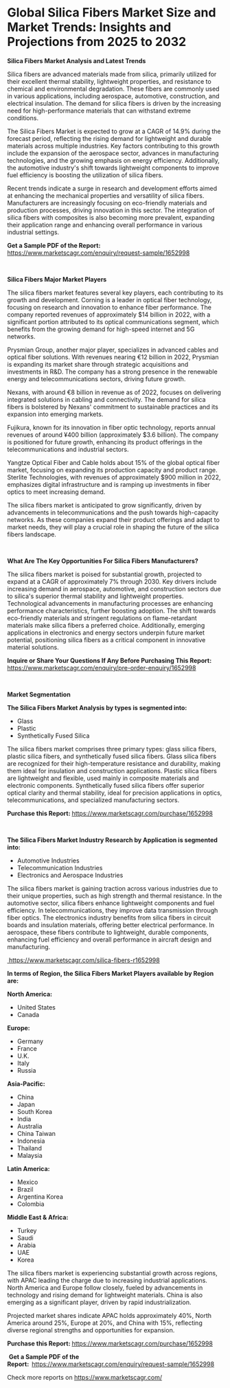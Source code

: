 <p><h1>Global Silica Fibers Market Size and Market Trends: Insights and Projections from 2025 to 2032</h1></p><p><strong>Silica Fibers Market Analysis and Latest Trends</strong></p>
<p><p>Silica fibers are advanced materials made from silica, primarily utilized for their excellent thermal stability, lightweight properties, and resistance to chemical and environmental degradation. These fibers are commonly used in various applications, including aerospace, automotive, construction, and electrical insulation. The demand for silica fibers is driven by the increasing need for high-performance materials that can withstand extreme conditions.</p><p>The Silica Fibers Market is expected to grow at a CAGR of 14.9% during the forecast period, reflecting the rising demand for lightweight and durable materials across multiple industries. Key factors contributing to this growth include the expansion of the aerospace sector, advances in manufacturing technologies, and the growing emphasis on energy efficiency. Additionally, the automotive industry's shift towards lightweight components to improve fuel efficiency is boosting the utilization of silica fibers.</p><p>Recent trends indicate a surge in research and development efforts aimed at enhancing the mechanical properties and versatility of silica fibers. Manufacturers are increasingly focusing on eco-friendly materials and production processes, driving innovation in this sector. The integration of silica fibers with composites is also becoming more prevalent, expanding their application range and enhancing overall performance in various industrial settings.</p></p>
<p><strong>Get a Sample PDF of the Report:&nbsp;</strong> <a href="https://www.marketscagr.com/enquiry/request-sample/1652998?utm_campaign=2480&utm_medium=2&utm_source=Github&utm_content=ia&utm_term=05032025&utm_id=silica-fibers">https://www.marketscagr.com/enquiry/request-sample/1652998</a></p>
<p>&nbsp;</p>
<p><strong>Silica Fibers Major Market Players</strong></p>
<p><p>The silica fibers market features several key players, each contributing to its growth and development. Corning is a leader in optical fiber technology, focusing on research and innovation to enhance fiber performance. The company reported revenues of approximately $14 billion in 2022, with a significant portion attributed to its optical communications segment, which benefits from the growing demand for high-speed internet and 5G networks.</p><p>Prysmian Group, another major player, specializes in advanced cables and optical fiber solutions. With revenues nearing €12 billion in 2022, Prysmian is expanding its market share through strategic acquisitions and investments in R&D. The company has a strong presence in the renewable energy and telecommunications sectors, driving future growth.</p><p>Nexans, with around €8 billion in revenue as of 2022, focuses on delivering integrated solutions in cabling and connectivity. The demand for silica fibers is bolstered by Nexans' commitment to sustainable practices and its expansion into emerging markets.</p><p>Fujikura, known for its innovation in fiber optic technology, reports annual revenues of around ¥400 billion (approximately $3.6 billion). The company is positioned for future growth, enhancing its product offerings in the telecommunications and industrial sectors.</p><p>Yangtze Optical Fiber and Cable holds about 15% of the global optical fiber market, focusing on expanding its production capacity and product range. Sterlite Technologies, with revenues of approximately $900 million in 2022, emphasizes digital infrastructure and is ramping up investments in fiber optics to meet increasing demand.</p><p>The silica fibers market is anticipated to grow significantly, driven by advancements in telecommunications and the push towards high-capacity networks. As these companies expand their product offerings and adapt to market needs, they will play a crucial role in shaping the future of the silica fibers landscape.</p></p>
<p>&nbsp;</p>
<p><strong>What Are The Key Opportunities For Silica Fibers Manufacturers?</strong></p>
<p><p>The silica fibers market is poised for substantial growth, projected to expand at a CAGR of approximately 7% through 2030. Key drivers include increasing demand in aerospace, automotive, and construction sectors due to silica's superior thermal stability and lightweight properties. Technological advancements in manufacturing processes are enhancing performance characteristics, further boosting adoption. The shift towards eco-friendly materials and stringent regulations on flame-retardant materials make silica fibers a preferred choice. Additionally, emerging applications in electronics and energy sectors underpin future market potential, positioning silica fibers as a critical component in innovative material solutions.</p></p>
<p><strong>Inquire or Share Your Questions If Any Before Purchasing This Report:</strong> <a href="https://www.marketscagr.com/enquiry/pre-order-enquiry/1652998?utm_campaign=2480&utm_medium=2&utm_source=Github&utm_content=ia&utm_term=05032025&utm_id=silica-fibers">https://www.marketscagr.com/enquiry/pre-order-enquiry/1652998</a></p>
<p>&nbsp;</p>
<p><strong>Market Segmentation</strong></p>
<p><strong>The Silica Fibers Market Analysis by types is segmented into:</strong></p>
<p><ul><li>Glass</li><li>Plastic</li><li>Synthetically Fused Silica</li></ul></p>
<p><p>The silica fibers market comprises three primary types: glass silica fibers, plastic silica fibers, and synthetically fused silica fibers. Glass silica fibers are recognized for their high-temperature resistance and durability, making them ideal for insulation and construction applications. Plastic silica fibers are lightweight and flexible, used mainly in composite materials and electronic components. Synthetically fused silica fibers offer superior optical clarity and thermal stability, ideal for precision applications in optics, telecommunications, and specialized manufacturing sectors.</p></p>
<p><strong>Purchase this Report:&nbsp;</strong><a href="https://www.marketscagr.com/purchase/1652998?utm_campaign=2480&utm_medium=2&utm_source=Github&utm_content=ia&utm_term=05032025&utm_id=silica-fibers">https://www.marketscagr.com/purchase/1652998</a></p>
<p>&nbsp;</p>
<p><strong>The Silica Fibers Market Industry Research by Application is segmented into:</strong></p>
<p><ul><li>Automotive Industries</li><li>Telecommunication Industries</li><li>Electronics and Aerospace Industries</li></ul></p>
<p><p>The silica fibers market is gaining traction across various industries due to their unique properties, such as high strength and thermal resistance. In the automotive sector, silica fibers enhance lightweight components and fuel efficiency. In telecommunications, they improve data transmission through fiber optics. The electronics industry benefits from silica fibers in circuit boards and insulation materials, offering better electrical performance. In aerospace, these fibers contribute to lightweight, durable components, enhancing fuel efficiency and overall performance in aircraft design and manufacturing.</p></p>
<p><a href="https://www.marketscagr.com/silica-fibers-r1652998?utm_campaign=2480&utm_medium=2&utm_source=Github&utm_content=ia&utm_term=05032025&utm_id=silica-fibers">&nbsp;https://www.marketscagr.com/silica-fibers-r1652998</a></p>
<p><strong>In terms of Region, the Silica Fibers Market Players available by Region are:</strong></p>
<p>
    <p> <strong> North America: </strong>
        <ul>
            <li>United States</li>
            <li>Canada</li>
        </ul>
        </p> 
    <p> <strong> Europe: </strong>
        <ul>
            <li>Germany</li>
            <li>France</li>
            <li>U.K.</li>
            <li>Italy</li>
            <li>Russia</li>
        </ul>
        </p> 
    <p> <strong> Asia-Pacific: </strong>
        <ul>
            <li>China</li>
            <li>Japan</li>
            <li>South Korea</li>
            <li>India</li>
            <li>Australia</li>
            <li>China Taiwan</li>
            <li>Indonesia</li>
            <li>Thailand</li>
            <li>Malaysia</li>
        </ul>
        </p> 
    <p> <strong> Latin America: </strong>
        <ul>
            <li>Mexico</li>
            <li>Brazil</li>
            <li>Argentina Korea</li>
            <li>Colombia</li>
        </ul>
        </p> 
    <p> <strong> Middle East & Africa: </strong>
        <ul>
            <li>Turkey</li>
            <li>Saudi</li>
            <li>Arabia</li>
            <li>UAE</li>
            <li>Korea</li>
        </ul>
    </p>
    </p>
<p><p>The silica fibers market is experiencing substantial growth across regions, with APAC leading the charge due to increasing industrial applications. North America and Europe follow closely, fueled by advancements in technology and rising demand for lightweight materials. China is also emerging as a significant player, driven by rapid industrialization. </p><p>Projected market shares indicate APAC holds approximately 40%, North America around 25%, Europe at 20%, and China with 15%, reflecting diverse regional strengths and opportunities for expansion.</p></p>
<p><strong>Purchase this Report: </strong><a href="https://www.marketscagr.com/purchase/1652998?utm_campaign=2480&utm_medium=2&utm_source=Github&utm_content=ia&utm_term=05032025&utm_id=silica-fibers">https://www.marketscagr.com/purchase/1652998</a></p>
<p>&nbsp;<strong>Get a Sample PDF of the Report:&nbsp;&nbsp;</strong><a href="https://www.marketscagr.com/enquiry/request-sample/1652998?utm_campaign=2480&utm_medium=2&utm_source=Github&utm_content=ia&utm_term=05032025&utm_id=silica-fibers">https://www.marketscagr.com/enquiry/request-sample/1652998</a></p>
<p><strong></strong></p>
<p>Check more reports on <a href="https://www.marketscagr.com/?utm_campaign=2480&utm_medium=2&utm_source=Github&utm_content=ia&utm_term=05032025&utm_id=silica-fibers">https://www.marketscagr.com/</a></p>